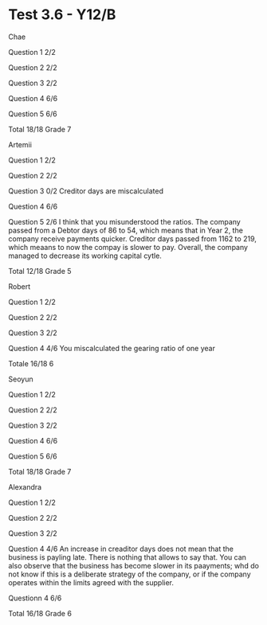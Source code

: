 # Test 3.6 - Y12/B

Chae

Question 1	2/2

Question 2	2/2

Question 3	2/2

Question 4	6/6

Question 5	6/6

Total 18/18	Grade 7


Artemii

Question 1	2/2

Question 2	2/2

Question 3	0/2
		Creditor days are miscalculated

Question 4	6/6

Question 5	2/6
		I think that you misunderstood the ratios.
		The company passed from a Debtor days of 86 to 54, which means that in Year 2, the
		company receive payments quicker.
		Creditor days passed from 1162 to 219, which meaans to now the compay is slower to pay.
		Overall, the company managed to decrease its working capital cytle.

Total 12/18	Grade 5

Robert

Question 1	2/2

Question 2	2/2

Question 3	2/2

Question 4	4/6
		You miscalculated the gearing ratio of one year

Totale 16/18	6

Seoyun

Question 1	2/2

Question 2	2/2

Question 3	2/2

Question 4	6/6

Question 5	6/6

Total 18/18	Grade 7

Alexandra

Question 1	2/2

Question 2	2/2

Question 3	2/2

Question 4	4/6
		An increase in creaditor days does not mean that the business is payling late.
		There is nothing that allows to say that. You can also observe that the business
		has become slower in its paayments; whd do not know if this is a deliberate strategy
		of the company, or if the company operates within the limits agreed with the supplier.

Questionn 4	6/6

Total 16/18	Grade 6
